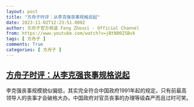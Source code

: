 ```yaml
---
layout: post
title: "方舟子时评：从李克强丧事规格说起"
date: 2023-11-02T12:23:51.000Z
author: 方舟子官方频道 Fang Zhouzi - Official Channel
from: https://www.youtube.com/watch?v=jBtN00ZSBvk
tags: [ 方舟子 ]
comments: True
categories: [ 方舟子 ]
---
```

<!--1698927831000-->
[方舟子时评：从李克强丧事规格说起](https://www.youtube.com/watch?v=jBtN00ZSBvk)
------

<div>
李克强丧事规模貌似偏低，其实完全符合中国政府1991年起的规定。只有前最高领导人的丧事才会破格大办。中国政府对官员丧事的办理等级森严而且过时可笑。
</div>
